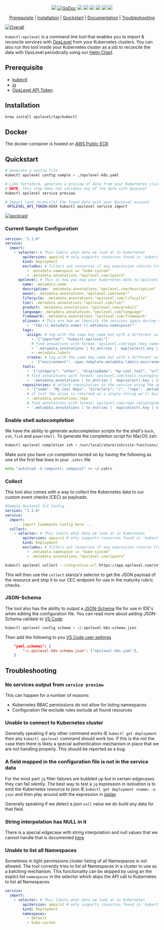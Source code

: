 <p align="center">
    <a href="https://github.com/OpsLevel/kubectl-opslevel/blob/main/LICENSE" alt="License">
        <img src="https://img.shields.io/github/license/OpsLevel/kubectl-opslevel.svg" /></a>
    <a href="https://pkg.go.dev/github.com/OpsLevel/kubectl-opslevel">
        <img src="https://pkg.go.dev/badge/github.com/OpsLevel/kubectl-opslevel" alt="GoDoc"></a>
    <a href="https://goreportcard.com/report/github.com/OpsLevel/kubectl-opslevel" alt="Go Report Card">
        <img src="https://goreportcard.com/badge/github.com/OpsLevel/kubectl-opslevel" /></a>
    <a href="https://GitHub.com/OpsLevel/kubectl-opslevel/releases/" alt="Release">
        <img src="https://img.shields.io/github/v/release/OpsLevel/kubectl-opslevel" /></a> 
    <a href="https://masterminds.github.io/stability/active.html" alt="Stability: Active">
        <img src="https://masterminds.github.io/stability/active.svg" /></a>  
    <a href="https://github.com/OpsLevel/kubectl-opslevel/graphs/contributors" alt="Contributors">
        <img src="https://img.shields.io/github/contributors/OpsLevel/kubectl-opslevel" /></a>
    <a href="https://github.com/OpsLevel/kubectl-opslevel/pulse" alt="Activity">
        <img src="https://img.shields.io/github/commit-activity/m/OpsLevel/kubectl-opslevel" /></a>
    <a href="https://github.com/OpsLevel/kubectl-opslevel/releases" alt="Downloads">
        <img src="https://img.shields.io/github/downloads/OpsLevel/kubectl-opslevel/total" /></a>
</p>

<p align="center">
 <a href="#prerequisite">Prerequisite</a> |
 <a href="#installation">Installation</a> |
 <a href="#quickstart">Quickstart</a> |
 <a href="https://www.opslevel.com/docs/integrations/kubernetes/">Documentation</a> |
 <a href="#troubleshooting">Troubleshooting</a>
</p>

[![Overall](https://img.shields.io/endpoint?style=flat&url=https%3A%2F%2Fapp.opslevel.com%2Fapi%2Fservice_level%2F4SZo_XBzNM8K84zLHYdEXCcvBL6q_pTzUMSR09DmnZM)](https://app.opslevel.com/services/opslevel_kubernetes_sync/maturity-report)

`kubectl-opslevel` is a command line tool that enables you to import & reconcile services with [OpsLevel](https://www.opslevel.com/) from your Kubernetes clusters.  You can also run this tool inside your Kubernetes cluster as a job to reconcile the data with OpsLevel periodically using our [Helm Chart](https://github.com/OpsLevel/helm-charts).

## Prerequisite

- [kubectl](https://kubernetes.io/docs/tasks/tools/install-kubectl/)
- [jq](https://stedolan.github.io/jq/download/)
- [OpsLevel API Token](https://app.opslevel.com/api_tokens)

## Installation

```sh
brew install opslevel/tap/kubectl
```

<!--
#### Deb

```sh
sudo apt-get install apt-transport-https
wget -qO - https://opslevel.github.io/kubectl-opslevel-repo/deb/public.key | sudo apt-key add -
echo deb https://opslevel.github.io/kubectl-opslevel-repo/deb [CODE_NAME] main | sudo tee -a /etc/apt/sources.list
sudo apt-get update
sudo apt-get install kubectl-opslevel
```

#### RPM

```sh
cat << EOF > /etc/yum.repos.d/opslevel.repo
[opslevel]
name=opslevel cli repository
baseurl=https://opslevel.github.io/kubectl-opslevel-repo/rpm/releases/$releasever/$basearch/
gpgcheck=0
enabled=1
EOF
sudo yum -y update
sudo yum -y install kubectl-opslevel
```
-->

## Docker

The docker container is hosted on [AWS Public ECR](https://gallery.ecr.aws/opslevel/kubectl-opslevel)

## Quickstart

```sh
# Generate a config file
kubectl opslevel config sample > ./opslevel-k8s.yaml

# Like Terraform, generate a preview of data from your Kubernetes cluster
# NOTE: this step does not validate any of the data with OpsLevel
kubectl opslevel service preview

# Import (and reconcile) the found data with your OpsLevel account
 OPSLEVEL_API_TOKEN=XXXX kubectl opslevel service import
```

[![asciicast](https://asciinema.org/a/bv6WTcqkGtmC5wXN4VXYr035y.svg)](https://asciinema.org/a/bv6WTcqkGtmC5wXN4VXYr035y)


### Current Sample Configuration

```yaml
version: "1.1.0"
service:
  import:
    - selector: # This limits what data we look at in Kubernetes
        apiVersion: apps/v1 # only supports resources found in 'kubectl api-resources --verbs="get,list"'
        kind: Deployment
        excludes: # filters out resources if any expression returns truthy
          - .metadata.namespace == "kube-system"
          - .metadata.annotations."opslevel.com/ignore"
      opslevel: # This is how you map your kubernetes data to opslevel service
        name: .metadata.name
        description: .metadata.annotations."opslevel.com/description"
        owner: .metadata.annotations."opslevel.com/owner"
        lifecycle: .metadata.annotations."opslevel.com/lifecycle"
        tier: .metadata.annotations."opslevel.com/tier"
        product: .metadata.annotations."opslevel.com/product"
        language: .metadata.annotations."opslevel.com/language"
        framework: .metadata.annotations."opslevel.com/framework"
        aliases: # This are how we identify the services again during reconciliation - please make sure they are very unique
          - '"k8s:\(.metadata.name)-\(.metadata.namespace)"'
        tags:
          assign: # tag with the same key name but with a different value will be updated on the service
            - '{"imported": "kubectl-opslevel"}'
            # find annoations with format: opslevel.com/tags.<key name>: <value>
            - '.metadata.annotations | to_entries |  map(select(.key | startswith("opslevel.com/tags"))) | map({(.key | split(".")[2]): .value})'
            - .metadata.labels
          create: # tag with the same key name but with a different value with be added to the service
            - '{"environment": .spec.template.metadata.labels.environment}'
        tools:
          - '{"category": "other", "displayName": "my-cool-tool", "url": .metadata.annotations."example.com/my-cool-tool"} | if .url then . else empty end'
          # find annotations with format: opslevel.com/tools.<category>.<displayname>: <url> 
          - '.metadata.annotations | to_entries |  map(select(.key | startswith("opslevel.com/tools"))) | map({"category": .key | split(".")[2], "displayName": .key | split(".")[3], "url": .value})'
        repositories: # attach repositories to the service using the opslevel repo alias - IE github.com:hashicorp/vault
          - '{"name": "My Cool Repo", "directory": "/", "repo": .metadata.annotations.repo} | if .repo then . else empty end'
          # if just the alias is returned as a single string we'll build the name for you and set the directory to "/"
          - .metadata.annotations.repo
          # find annotations with format: opslevel.com/repo.<displayname>.<repo.subpath.dots.turned.to.forwardslash>: <opslevel repo alias> 
          - '.metadata.annotations | to_entries |  map(select(.key | startswith("opslevel.com/repos"))) | map({"name": .key | split(".")[2], "directory": .key | split(".")[3:] | join("/"), "repo": .value})'
```

### Enable shell autocompletion

We have the ability to generate autocompletion scripts for the shell's `bash`, `zsh`, `fish` and `powershell`.  To generate 
the completion script for MacOS zsh:

```sh
kubectl opslevel completion zsh > /usr/local/share/zsh/site-functions/_kubectl-opslevel
```

Make sure you have `zsh` completion turned on by having the following as one of the first few lines in your `.zshrc` file

```sh
echo "autoload -U compinit; compinit" >> ~/.zshrc
```

### Collect

This tool also comes with a way to collect the Kubernetes data to our custom event checks (CEC) as payloads.

```yaml
#Sample Opslevel CLI Config
version: "1.2.0"
service:
  import:
    ... Import Coammands Config Here ...
  collect:
    - selector: # This limits what data we look at in Kubernetes
        apiVersion: apps/v1 # only supports resources found in 'kubectl api-resources --verbs="get,list"'
        kind: Deployment
        excludes: # filters out resources if any expression returns truthy
          - .metadata.namespace == "kube-system"
          - .metadata.annotations."opslevel.com/ignore"
```

```sh
kubectl opslevel collect --integration-url https://app.opslevel.com/integrations/custom_event/XXXX-XX-XX-XXXXX
```

This will then use the `collect` stanza's selector to get the JSON payload of the resource and ship it to our CEC endpoint for use in the maturity rubric checks.

### JSON-Schema

The tool also has the ability to output a [JSON-Schema](https://json-schema.org/) file for use in IDE's when editing the configuration file.
You can read more about adding JSON-Schema validate to [VS Code](https://code.visualstudio.com/docs/languages/json#_json-schemas-and-settings)

```sh
kubectl opslevel config schema > ~/.opslevel-k8s-schema.json
```

Then add the following to you [VS Code user settings](https://code.visualstudio.com/docs/getstarted/settings)

```json
    "yaml.schemas": {
        "~/.opslevel-k8s-schema.json": ["opslevel-k8s.yaml"],
    }
```

## Troubleshooting

### No services output from `service preview`

This can happen for a number of reasons:

  - Kubernetes RBAC permissions do not allow for listing namespaces
  - Configuration file exclude rules exclude all found resources

### Unable to connect to Kubernetes cluster

Generally speaking if any other command works IE `kubectl get deployment` then any `kubectl opslevel` command should work too.  If this is the not the case then there is likely a special authentication mechanism in place that we are not handling properly.  This should be reported as a bug.

### A field mapped in the configuration file is not in the service data

For the most part `jq` filter failures are bubbled up but in certain edgecases they can fail silently.
The best way to test a `jq` expression in isoloation is to emit the Kubernetes resource to json IE `kubectl get deployment <name> -o json` 
and then play around with the expression in [jqplay](https://jqplay.org/)

Generally speaking if we detect a json `null` value we do build any data for that field.

### String interpolation has NULL in it

There is a special edgecase with string interpolation and null values that we cannot handle that is documented [here](/../../issues/36)

### Unable to list all Namespaces

Sometimes in tight permissions cluster listing of all Namespaces is not allowed.  The tool currently tries to list all Namespaces
in a cluster to use as a batching mechanism.  This functionality can be skipped by using
an the explict list `namespaces` in the selector which skips the API call to Kubernetes to list all Namespaces.

```yaml
service:
  import:
    - selector: # This limits what data we look at in Kubernetes
        apiVersion: apps/v1 # only supports resources found in 'kubectl api-resources --verbs="get,list"'
        kind: Deployment
        namespaces:
          - default
          - kube-system
```
